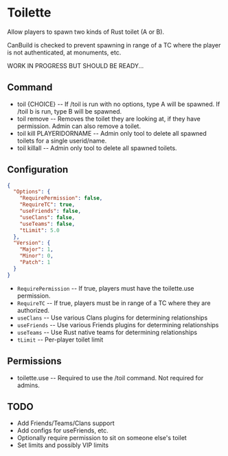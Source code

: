# Toilette
Allow players to spawn two kinds of Rust toilet (A or B).

CanBuild is checked to prevent spawning in range of a TC where the player is not authenticated, at monuments, etc.

WORK IN PROGRESS BUT SHOULD BE READY...

## Command
 - toil {CHOICE} -- If /toil is run with no options, type A will be spawned.  If /toil b is run, type B will be spawned.
 - toil remove -- Removes the toilet they are looking at, if they have permission.  Admin can also remove a toilet.
 - toil kill PLAYERIDORNAME -- Admin only tool to delete all spawned toilets for a single userid/name.
 - toil killall -- Admin only tool to delete all spawned toilets.

## Configuration
```json
{
  "Options": {
    "RequirePermission": false,
    "RequireTC": true,
    "useFriends": false,
    "useClans": false,
    "useTeams": false,
    "tLimit": 5.0
  },
  "Version": {
    "Major": 1,
    "Minor": 0,
    "Patch": 1
  }
}
```
 - `RequirePermission` -- If true, players must have the toilette.use permission.
 - `RequireTC` -- If true, players must be in range of a TC where they are authorized.
 - `useClans` -- Use various Clans plugins for determining relationships
 - `useFriends` -- Use various Friends plugins for determining relationships
 - `useTeams` -- Use Rust native teams for determining relationships
 - `tLimit` -- Per-player toilet limit

## Permissions
 - toilette.use -- Required to use the /toil command.  Not required for admins.

## TODO
 - Add Friends/Teams/Clans support
 - Add configs for useFriends, etc.
 - Optionally require permission to sit on someone else's toilet
 - Set limits and possibly VIP limits

